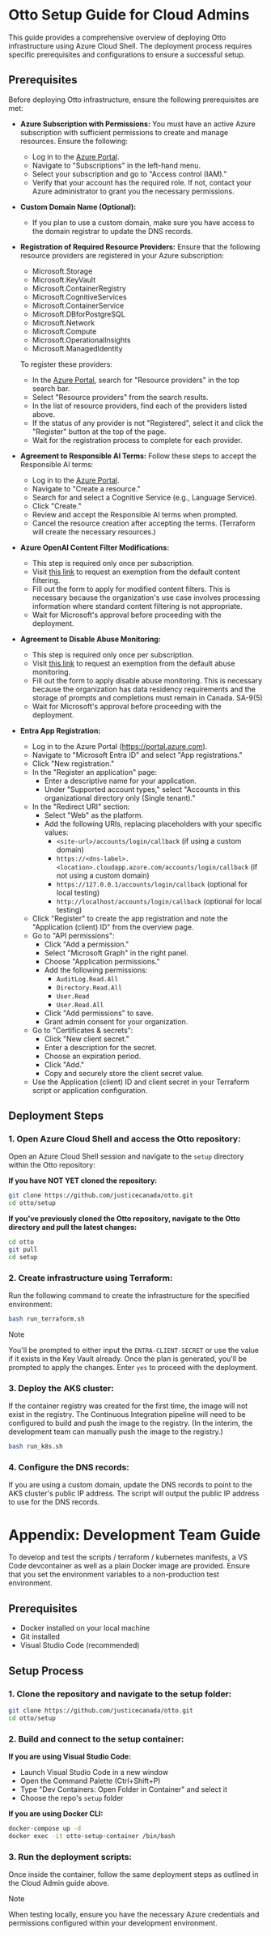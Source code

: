 # Otto Setup Guide for Cloud Admins

This guide provides a comprehensive overview of deploying Otto infrastructure using Azure Cloud Shell. The deployment process requires specific prerequisites and configurations to ensure a successful setup.

## Prerequisites

Before deploying Otto infrastructure, ensure the following prerequisites are met:

- **Azure Subscription with Permissions:** You must have an active Azure subscription with sufficient permissions to create and manage resources. Ensure the following:
  - Log in to the [Azure Portal](https://portal.azure.com).
  - Navigate to "Subscriptions" in the left-hand menu.
  - Select your subscription and go to "Access control (IAM)."
  - Verify that your account has the required role. If not, contact your Azure administrator to grant you the necessary permissions.

- **Custom Domain Name (Optional):**
  - If you plan to use a custom domain, make sure you have access to the domain registrar to update the DNS records.

- **Registration of Required Resource Providers:** Ensure that the following resource providers are registered in your Azure subscription:
  - Microsoft.Storage
  - Microsoft.KeyVault
  - Microsoft.ContainerRegistry
  - Microsoft.CognitiveServices
  - Microsoft.ContainerService
  - Microsoft.DBforPostgreSQL
  - Microsoft.Network
  - Microsoft.Compute
  - Microsoft.OperationalInsights
  - Microsoft.ManagedIdentity

  To register these providers:
  - In the [Azure Portal](https://portal.azure.com), search for "Resource providers" in the top search bar.
  - Select "Resource providers" from the search results.
  - In the list of resource providers, find each of the providers listed above.
  - If the status of any provider is not "Registered", select it and click the "Register" button at the top of the page.
  - Wait for the registration process to complete for each provider.

- **Agreement to Responsible AI Terms:** Follow these steps to accept the Responsible AI terms:
  - Log in to the [Azure Portal](https://portal.azure.com).
  - Navigate to "Create a resource."
  - Search for and select a Cognitive Service (e.g., Language Service).
  - Click "Create."
  - Review and accept the Responsible AI terms when prompted.
  - Cancel the resource creation after accepting the terms. (Terraform will create the necessary resources.)

- **Azure OpenAI Content Filter Modifications:** 
  - This step is required only once per subscription.
  - Visit [this link](https://aka.ms/oai/rai/exceptions) to request an exemption from the default content filtering.
  - Fill out the form to apply for modified content filters. This is necessary because the organization's use case involves processing information where standard content filtering is not appropriate.
  - Wait for Microsoft's approval before proceeding with the deployment.
  
- **Agreement to Disable Abuse Monitoring:** 
  - This step is required only once per subscription.
  - Visit [this link](https://ncv.microsoft.com/3a140V2W0l) to request an exemption from the default abuse monitoring.
  - Fill out the form to apply disable abuse monitoring. This is necessary because the organization has data residency requirements and the storage of prompts and completions must remain in Canada. SA-9(5)
  - Wait for Microsoft's approval before proceeding with the deployment.

- **Entra App Registration:**
  - Log in to the Azure Portal (https://portal.azure.com).
  - Navigate to "Microsoft Entra ID" and select "App registrations."
  - Click "New registration."
  - In the "Register an application" page:
    - Enter a descriptive name for your application.
    - Under "Supported account types," select "Accounts in this organizational directory only (Single tenant)."
  - In the "Redirect URI" section:
    - Select "Web" as the platform.
    - Add the following URIs, replacing placeholders with your specific values:
      - `<site-url>/accounts/login/callback` (if using a custom domain)
      - `https://<dns-label>.<location>.cloudapp.azure.com/accounts/login/callback` (if not using a custom domain)
      - `https://127.0.0.1/accounts/login/callback` (optional for local testing)
      - `http://localhost/accounts/login/callback` (optional for local testing)
  - Click "Register" to create the app registration and note the "Application (client) ID" from the overview page.
  - Go to "API permissions":
    - Click "Add a permission."
    - Select "Microsoft Graph" in the right panel.
    - Choose "Application permissions."
    - Add the following permissions:
      - `AuditLog.Read.All`
      - `Directory.Read.All`
      - `User.Read`
      - `User.Read.All`
    - Click "Add permissions" to save.
    - Grant admin consent for your organization.
  - Go to "Certificates & secrets":
     - Click "New client secret."
     - Enter a description for the secret.
     - Choose an expiration period.
     - Click "Add."
     - Copy and securely store the client secret value.
  - Use the Application (client) ID and client secret in your Terraform script or application configuration.

## Deployment Steps

### 1. Open Azure Cloud Shell and access the Otto repository:

Open an Azure Cloud Shell session and navigate to the `setup` directory within the Otto repository:

**If you have NOT YET cloned the repository:**

```bash
git clone https://github.com/justicecanada/otto.git
cd otto/setup
```

**If you've previously cloned the Otto repository, navigate to the Otto directory and pull the latest changes:**

```bash
cd otto
git pull
cd setup
```

### 2. Create infrastructure using Terraform:

Run the following command to create the infrastructure for the specified environment:

```bash
bash run_terraform.sh
```

> [!NOTE]
> You'll be prompted to either input the `ENTRA-CLIENT-SECRET` or use the value if it exists in the Key Vault already. Once the plan is generated, you'll be prompted to apply the changes. Enter `yes` to proceed with the deployment.

### 3. Deploy the AKS cluster:

If the container registry was created for the first time, the image will not exist in the registry. The Continuous Integration pipeline will need to be configured to build and push the image to the registry. (In the interim, the development team can manually push the image to the registry.)

```bash
bash run_k8s.sh
```

### 4. Configure the DNS records:

If you are using a custom domain, update the DNS records to point to the AKS cluster's public IP address. The script will output the public IP address to use for the DNS records.

# Appendix: Development Team Guide

To develop and test the scripts / terraform / kubernetes manifests, a VS Code devcontainer as well as a plain Docker image are provided. Ensure that you set the environment variables to a non-production test environment.

## Prerequisites

- Docker installed on your local machine
- Git installed
- Visual Studio Code (recommended)

## Setup Process

### 1. Clone the repository and navigate to the setup folder:

```bash
git clone https://github.com/justicecanada/otto.git
cd otto/setup
```

### 2. Build and connect to the setup container:

**If you are using Visual Studio Code:**
- Launch Visual Studio Code in a new window
- Open the Command Palette (Ctrl+Shift+P)
- Type "Dev Containers: Open Folder in Container" and select it
- Choose the repo's `setup` folder

**If you are using Docker CLI:**

```bash
docker-compose up -d
docker exec -it otto-setup-container /bin/bash
```

### 3. Run the deployment scripts:

Once inside the container, follow the same deployment steps as outlined in the Cloud Admin guide above.

> [!NOTE]
>  When testing locally, ensure you have the necessary Azure credentials and permissions configured within your development environment.

